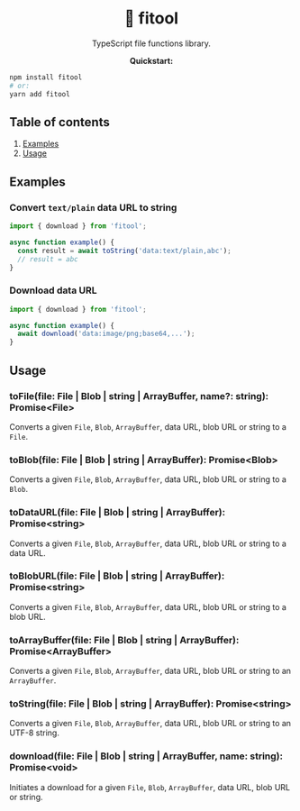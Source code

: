 <h1 align="center">🔧 fitool</h1>

<p align="center">
TypeScript file functions library.
</p>

<p align="center">
<strong>Quickstart:</strong>
</p>

```sh
npm install fitool
# or:
yarn add fitool
```

## Table of contents

1. [Examples](#examples)
2. [Usage](#usage)

## Examples

### Convert `text/plain` data URL to string

```js
import { download } from 'fitool';

async function example() {
  const result = await toString('data:text/plain,abc');
  // result = abc
}
```

### Download data URL

```js
import { download } from 'fitool';

async function example() {
  await download('data:image/png;base64,...');
}
```

## Usage

### toFile(file: File | Blob | string | ArrayBuffer, name?: string): Promise\<File\>

Converts a given `File`, `Blob`, `ArrayBuffer`, data URL, blob URL or string to a `File`.

### toBlob(file: File | Blob | string | ArrayBuffer): Promise\<Blob\>

Converts a given `File`, `Blob`, `ArrayBuffer`, data URL, blob URL or string to a `Blob`.

### toDataURL(file: File | Blob | string | ArrayBuffer): Promise\<string\>

Converts a given `File`, `Blob`, `ArrayBuffer`, data URL, blob URL or string to a data URL.

### toBlobURL(file: File | Blob | string | ArrayBuffer): Promise\<string\>

Converts a given `File`, `Blob`, `ArrayBuffer`, data URL, blob URL or string to a blob URL.

### toArrayBuffer(file: File | Blob | string | ArrayBuffer): Promise\<ArrayBuffer\>

Converts a given `File`, `Blob`, `ArrayBuffer`, data URL, blob URL or string to an `ArrayBuffer`.

### toString(file: File | Blob | string | ArrayBuffer): Promise\<string\>

Converts a given `File`, `Blob`, `ArrayBuffer`, data URL, blob URL or string to an UTF-8 string.

### download(file: File | Blob | string | ArrayBuffer, name: string): Promise\<void\>

Initiates a download for a given `File`, `Blob`, `ArrayBuffer`, data URL, blob URL or string.
